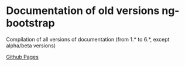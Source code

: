 # Documentation of old versions ng-bootstrap

Compilation of all versions of documentation (from 1.* to 6.*, except alpha/beta versions)

[Github Pages](https://david-idelji.github.io/ng-bootstrap-old-docs/)
